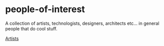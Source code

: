 # people-of-interest
A collection of artists, technologists, designers, architects etc... in general people that do cool stuff. 

[Artists](https://github.com/manorius/people-of-interest/tree/master/art)


